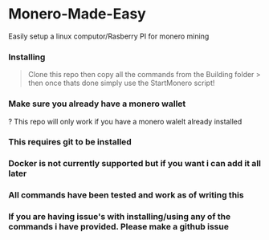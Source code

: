 # Monero-Made-Easy
Easily setup a linux computor/Rasberry PI for monero mining

### Installing
> Clone this repo then copy all the commands from the Building folder > then once thats done simply use the StartMonero script!

### Make sure you already have a monero wallet
? This repo will only work if you have a monero walelt already installed

### This requires git to be installed

### Docker is not currently supported but if you want i can add it all later

### All commands have been tested and work as of writing this

### If you are having issue's with installing/using any of the commands i have provided. Please make a github issue
